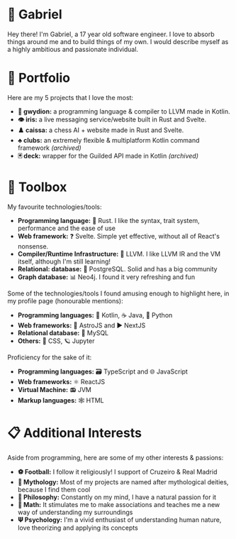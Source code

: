 # 🌊 Gabriel

Hey there! I'm Gabriel, a 17 year old software engineer. I love to absorb things around me and to build things of my own. I would describe myself as a highly ambitious and passionate individual.

# 📂 Portfolio

Here are my 5 projects that I love the most:

* **🐲 gwydion:** a programming language & compiler to LLVM made in Kotlin.
* **👁️ iris:** a live messaging service/website built in Rust and Svelte.
* **♟️ caissa:** a chess AI + website made in Rust and Svelte.
* **♣️ clubs:** an extremely flexible & multiplatform Kotlin command framework _(archived)_
* **🃏 deck:** wrapper for the Guilded API made in Kotlin _(archived)_

# 🧰 Toolbox

My favourite technologies/tools:

* **Programming language:** 🧱 Rust. I like the syntax, trait system, performance and the ease of use
* **Web framework:** ❓ Svelte. Simple yet effective, without all of React's nonsense.
* **Compiler/Runtime Infrastructure:** 🐉 LLVM. I like LLVM IR and the VM itself, although I'm still learning!
* **Relational: database:** 🐘 PostgreSQL. Solid and has a big community
* **Graph database:** 📊 Neo4j. I found it very refreshing and fun

Some of the technologies/tools I found amusing enough to highlight here, in my profile page (honourable mentions):

* **Programming languages:** 🔀 Kotlin, ☕ Java, 🐍 Python
* **Web frameworks:** 💫 AstroJS and ▶ NextJS
* **Relational database:** 🐬 MySQL
* **Others:** 🎨 CSS, 🪐 Jupyter

Proficiency for the sake of it:

* **Programming languages:** 🗃️ TypeScript and 🌐 JavaScript
* **Web frameworks:** ⚛️ ReactJS
* **Virtual Machine:** 📻 JVM
* **Markup languages:** 🕸️ HTML

# 📋 Additional Interests

Aside from programming, here are some of my other interests & passions:

* **⚽ Football:** I follow it religiously! I support of Cruzeiro & Real Madrid
* **🔱 Mythology:** Most of my projects are named after mythological deities, because I find them cool
* **🗽 Philosophy:** Constantly on my mind, I have a natural passion for it
* **📐 Math:** It stimulates me to make associations and teaches me a new way of understanding my surroundings
* **𝚿 Psychology:** I'm a vivid enthusiast of understanding human nature, love theorizing and applying its concepts
